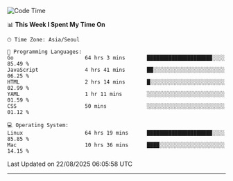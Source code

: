 <!---
[![JS's LinkedIn](https://img.shields.io/badge/LinkedIn-blue?style=for-the-badge&logo=linkedin)](https://www.linkedin.com/in/jaeseung-lee-5a2a32139/) 
[![JS's Notion](https://img.shields.io/badge/Notion-black?style=for-the-badge&logo=notion)](https://bit.ly/ljswiki1) <br><br>
-->
<!-- ![JS's GitHub stats](https://github-readme-stats-lemon-five.vercel.app/api?username=tkxkd0159&hide=contribs,prs,stars,issues&show_icons=true&theme=react&include_all_commits=true)   -->
<!-- ![Top Langs](https://github-readme-stats-lemon-five.vercel.app/api/top-langs/?username=tkxkd0159&layout=compact&hide=jupyter%20notebook,scss,html,css&langs_count=10)  -->


<!--START_SECTION:waka-->
![Code Time](http://img.shields.io/badge/Code%20Time-4%2C275%20hrs%202%20mins-blue)

📊 **This Week I Spent My Time On** 

```text
🕑︎ Time Zone: Asia/Seoul

💬 Programming Languages: 
Go                       64 hrs 3 mins       █████████████████████░░░░   85.49 % 
JavaScript               4 hrs 41 mins       ██░░░░░░░░░░░░░░░░░░░░░░░   06.25 % 
HTML                     2 hrs 14 mins       █░░░░░░░░░░░░░░░░░░░░░░░░   02.99 % 
YAML                     1 hr 11 mins        ░░░░░░░░░░░░░░░░░░░░░░░░░   01.59 % 
CSS                      50 mins             ░░░░░░░░░░░░░░░░░░░░░░░░░   01.12 % 

💻 Operating System: 
Linux                    64 hrs 19 mins      █████████████████████░░░░   85.85 % 
Mac                      10 hrs 36 mins      ████░░░░░░░░░░░░░░░░░░░░░   14.15 % 
```


 Last Updated on 22/08/2025 06:05:58 UTC
<!--END_SECTION:waka-->

---
<!---
<a href="https://github.com/tkxkd0159/books">
  <img align="center" src="https://github-readme-stats-lemon-five.vercel.app/api/pin/?username=tkxkd0159&repo=books&theme=react" />
</a>
-->

<!---
- 🔭 I’m currently working on ...
- 🌱 I’m currently learning blockchain and distributed network
- 👯 I’m looking to collaborate on ...
- 🤔 I’m looking for help with ...
- 💬 Ask me about ...
- 📫 How to reach me: ...
- 😄 Pronouns: ...
- ⚡ Fun fact: ...
-->
